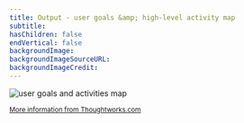 ```yaml
---
title: Output - user goals &amp; high-level activity map
subtitle:
hasChildren: false
endVertical: false
backgroundImage: 
backgroundImageSourceURL:
backgroundImageCredit:
---
```

<img src="images/user-goals.png" alt="user goals and activities map" />
<p><small><a href="https://www.thoughtworks.com/insights/blog/story-mapping-visual-way-building-product-backlog">More information from Thoughtworks.com</a></small></p>